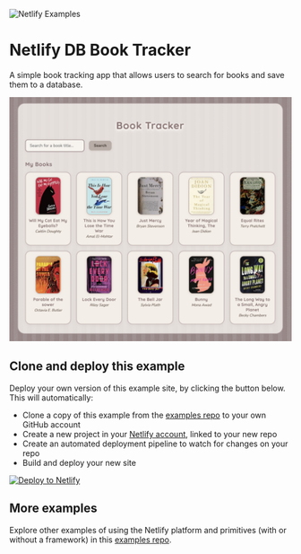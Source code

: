 [Deploy to Netlify]: https://app.netlify.com/start/deploy?repository=https://github.com/netlify/examples/&create_from_path=examples/netlify-neon-books&utm_campaign=dx-examples

![Netlify Examples](https://github.com/netlify/examples/assets/5865/4145aa2f-b915-404f-af02-deacee24f7bf)

# Netlify DB Book Tracker

A simple book tracking app that allows users to search for books and save them to a database.


![Screenshot](./screenshot.png)

## Clone and deploy this example

Deploy your own version of this example site, by clicking the button below. This will automatically:

- Clone a copy of this example from the [examples repo](https://github.com/netlify/examples) to your own GitHub account
- Create a new project in your [Netlify account](https://app.netlify.com/?utm_medium=social&utm_source=github&utm_campaign=devex-ph&utm_content=devex-examples), linked to your new repo
- Create an automated deployment pipeline to watch for changes on your repo
- Build and deploy your new site

[![Deploy to Netlify](https://www.netlify.com/img/deploy/button.svg)][Deploy to Netlify]

## More examples

Explore other examples of using the Netlify platform and primitives (with or without a framework) in this [examples repo](https://github.com/netlify/examples).
